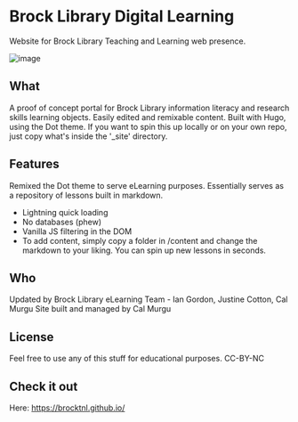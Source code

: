 # Brock Library Digital Learning
Website for Brock Library Teaching and Learning web presence. 

![image](https://user-images.githubusercontent.com/84150867/128230669-8b60329a-d0a6-4c03-850c-6141f4460f6c.png)

## What

A proof of concept portal for Brock Library information literacy and research skills learning objects. Easily edited and remixable content. Built with Hugo, using the Dot theme. 
If you want to spin this up locally or on your own repo, just copy what's inside the '_site' directory. 
## Features

Remixed the Dot theme to serve eLearning purposes. Essentially serves as a repository of lessons built in markdown. 

* Lightning quick loading
* No databases (phew)
* Vanilla JS filtering in the DOM 
* To add content, simply copy a folder in /content and change the markdown to your liking. You can spin up new lessons in seconds. 

## Who

Updated by Brock Library eLearning Team - Ian Gordon, Justine Cotton, Cal Murgu
Site built and managed by Cal Murgu

## License

Feel free to use any of this stuff for educational purposes. 
CC-BY-NC

## Check it out 

Here: https://brocktnl.github.io/
